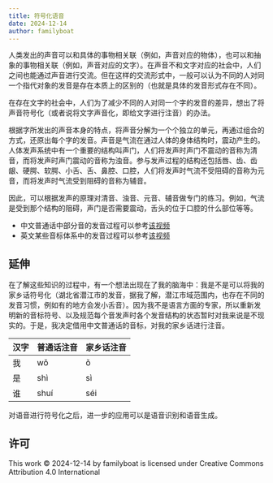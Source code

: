 ```yaml
---
title: 符号化语音
date: 2024-12-14
author: familyboat
---
```


人类发出的声音可以和具体的事物相关联（例如，声音对应的物体），也可以和抽象的事物相关联（例如，声音对应的文字）。在声音不和文字对应的社会中，人们之间也能通过声音进行交流。但在这样的交流形式中，一般可以认为不同的人对同一个指代对象的发音是存在本质上的区别的（也就是具体的发音形式存在不同）。

在存在文字的社会中，人们为了减少不同的人对同一个字的发音的差异，想出了将声音符号化（或者说将文字声音化，即给文字进行注音）的办法。

<!-- more -->

根据字所发出的声音本身的特点，将声音分解为一个个独立的单元，再通过组合的方式，还原出每个字的发音。声音是气流在通过人体的身体结构时，震动产生的。人体发声系统中有一个重要的结构叫声门，人们将发声时声门不震动的音称为清音，而将发声时声门震动的音称为浊音。参与发声过程的结构还包括唇、齿、齿龈、硬腭、软腭、小舌、舌、鼻腔、口腔，人们将发声时气流不受阻碍的音称为元音，而将发声时气流受到阻碍的音称为辅音。

因此，可以根据发声的原理对清音、浊音、元音、辅音做专门的练习。例如，气流是受到那个结构的阻碍，声门是否需要震动，舌头的位于口腔的什么部位等等。

- 中文普通话中部分音的发音过程可以参考[该视频](https://www.bilibili.com/video/BV1zs411c7bD?spm_id_from=333.788.videopod.episodes&vd_source=108476618f98c86cbe4d687de35d7d9a)
- 英文某些音标体系中的发音过程可以参考[该视频](https://www.bilibili.com/video/BV1iV411z7Nj/?spm_id_from=333.337.search-card.all.click)

## 延伸

在了解这些知识的过程中，有一个想法出现在了我的脑海中：我是不是可以将我的家乡话符号化（湖北省潜江市的发音，据我了解，潜江市域范围内，也存在不同的发音习惯，例如有的地方会发小舌音）。因为我不是语言方面的专家，所以重新发明新的音标符号、以及规范每个音发声时各个发音结构的状态暂时对我来说是不现实的。于是，我决定借用中文普通话的音标，对我的家乡话进行注音。

|汉字|普通话注音|家乡话注音|
|---|---|---|
|我|wǒ|ǒ|
|是|shì|sì|
|谁|shuí|séi|

对语音进行符号化之后，进一步的应用可以是语音识别和语音生成。

## 许可

This work © 2024-12-14 by familyboat is licensed under Creative Commons Attribution 4.0 International
